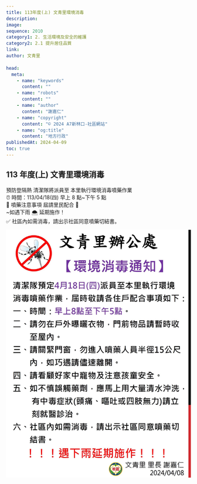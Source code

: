 ```yaml
---
title: 113年度(上) 文青里環境消毒
description:
image:
sequence: 2010
category1: 2. 生活環境及安全的維護
category2: 2.1 提升居住品質
link:
author: 文青里

head:
  meta:
    - name: "keywords"
      content: ""
    - name: "robots"
      content: ""
    - name: "author"
      content: "謝嘉仁"
    - name: "copyright"
      content: "© 2024 A7新林口-社區網站"
    - name: "og:title"
      content: "地方行政"
publishedAt: 2024-04-09
toc: true
---
```


## 113 年度(上) 文青里環境消毒

預防登隔熱 清潔隊將派員至 本里執行環境消毒噴藥作業  
⏰ 時間：113/04/18(四) 早上 8 點~下午 5 點  
🧲 噴藥注意事項 屆請里民配合 🙏  
~如遇下雨 🌨️ 延期施作！  
✅ 社區內如需消毒，請出示社區同意噴藥切結書。

![a2010-1.jpeg](/images/announcement/a2010-1.jpeg)
